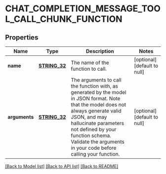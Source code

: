 # CHAT_COMPLETION_MESSAGE_TOOL_CALL_CHUNK_FUNCTION

## Properties
Name | Type | Description | Notes
------------ | ------------- | ------------- | -------------
**name** | [**STRING_32**](STRING_32.md) | The name of the function to call. | [optional] [default to null]
**arguments** | [**STRING_32**](STRING_32.md) | The arguments to call the function with, as generated by the model in JSON format. Note that the model does not always generate valid JSON, and may hallucinate parameters not defined by your function schema. Validate the arguments in your code before calling your function. | [optional] [default to null]

[[Back to Model list]](../README.md#documentation-for-models) [[Back to API list]](../README.md#documentation-for-api-endpoints) [[Back to README]](../README.md)


